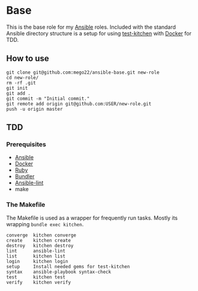 Base
=========

This is the base role for my [Ansible](https://ansible.com) roles. Included with the standard Ansible directory structure is a setup for using [test-kitchen](http://kitchen.ci/) with [Docker](https://docker.com) for TDD.

How to use
----------

    git clone git@github.com:mego22/ansible-base.git new-role
    cd new-role/
    rm -rf .git
    git init
    git add .
    git commit -m "Initial commit."
    git remote add origin git@github.com:USER/new-role.git
    push -u origin master

TDD
---
### Prerequisites
* [Ansible](http://docs.ansible.com/ansible/intro_installation.html)
* [Docker](https://docs.docker.com/engine/installation/)
* [Ruby](https://rvm.io/rvm/install)
* [Bundler](http://bundler.io/)
* [Ansible-lint](https://github.com/willthames/ansible-lint)
* make

### The Makefile
The Makefile is used as a wrapper for frequently run tasks. Mostly its wrapping `bundle exec kitchen`.

    converge  kitchen converge
    create    kitchen create
    destroy   kitchen destroy
    lint      ansible-lint
    list      kitchen list
    login     kitchen login
    setup     Install needed gems for test-kitchen
    syntax    ansible-playbook syntax-check
    test      kitchen test
    verify    kitchen verify
